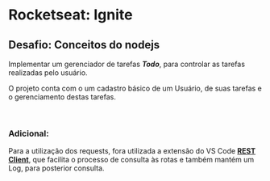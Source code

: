 # Rocketseat: Ignite

## Desafio: Conceitos do nodejs

Implementar um gerenciador de tarefas ***Todo***, para controlar as tarefas realizadas pelo usuário. 

O projeto conta com o um cadastro básico de um Usuário, de suas tarefas e o gerenciamento destas tarefas. 

<br>

### Adicional: 

Para a utilização dos requests, fora utilizada a extensão do VS Code **[REST Client](https://marketplace.visualstudio.com/items?itemName=humao.rest-client)**, que facilita o processo de consulta às rotas e também mantém um Log, para posterior consulta. 

